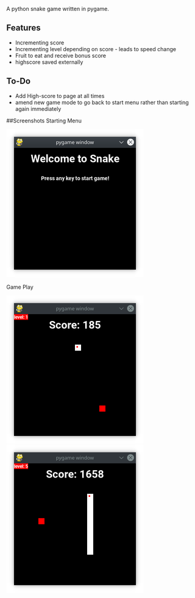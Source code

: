 A python snake game written in pygame. 

## Features
- Incrementing score
- Incrementing level depending on score - leads to speed change
- Fruit to eat and receive bonus score
- highscore saved externally

## To-Do
- Add High-score to page at all times
- amend new game mode to go back to start menu rather than starting again immediately

##Screenshots
Starting Menu

![Game Play image 1](Screenshots/Starting%20Menu.png)

Game Play

![Game Play image 1](Screenshots/Gameplay1.png)![Game Play image 1](Screenshots/Gameplay2.png)
